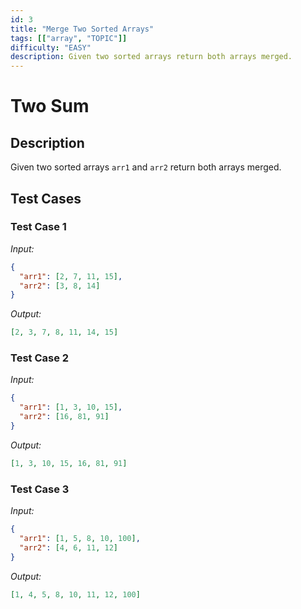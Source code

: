 ```yaml
---
id: 3
title: "Merge Two Sorted Arrays"
tags: [["array", "TOPIC"]]
difficulty: "EASY"
description: Given two sorted arrays return both arrays merged.
---
```


# Two Sum

## Description

Given two sorted arrays `arr1` and `arr2` return both arrays merged.

## Test Cases

### Test Case 1
*Input:*
```json
{
  "arr1": [2, 7, 11, 15],
  "arr2": [3, 8, 14]
}
```
*Output:*
```json
[2, 3, 7, 8, 11, 14, 15]
```

### Test Case 2
*Input:*
```json
{
  "arr1": [1, 3, 10, 15],
  "arr2": [16, 81, 91]
}
```
*Output:*
```json
[1, 3, 10, 15, 16, 81, 91]
```
### Test Case 3
*Input:*
```json
{
  "arr1": [1, 5, 8, 10, 100],
  "arr2": [4, 6, 11, 12]
}
```
*Output:*
```json
[1, 4, 5, 8, 10, 11, 12, 100]
```
